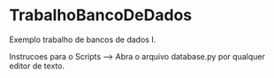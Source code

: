 # TrabalhoBancoDeDados
Exemplo trabalho de bancos de dados I.

Instrucoes para o Scripts --> Abra o arquivo database.py por qualquer editor de texto.


